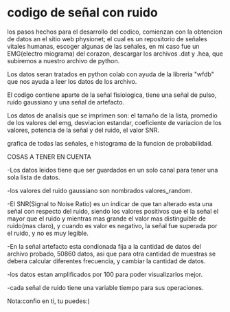 # codigo de señal con ruido
los pasos hechos para el desarrollo del codico, comienzan con la obtencion de datos an el sitio web physionet; el cual es un repositorio de señales vitales humanas, escoger algunas de las señales, en mi caso fue un EMG(electro miograma) del corazon, descargar los archivos .dat y .hea, que subiremos a nuestro archivo de python.

Los datos seran tratados en python colab con ayuda de la libreria "wfdb" que nos ayuda a leer los datos de los archivo.

El codigo contiene aparte de la señal fisiologica, tiene una señal de pulso, ruido gaussiano y una señal de artefacto.

Los datos de analisis que se imprimen son: el tamaño de la lista, promedio de los valores del emg, desviacion estandar, coeficiente de variacion de los valores, potencia de la señal y del ruido, el valor SNR.

grafica de todas las señales, e histograma de la funcion de probabilidad.

 COSAS A TENER EN CUENTA

 -Los datos leidos tiene que ser guardados en un solo canal para tener una sola lista de datos.
 
 -los valores del ruido gaussiano son nombrados valores_random.
 
-El SNR(Signal to Noise Ratio) es un indicar de que tan alterado esta una señal con respecto del ruido, siendo los valores positivos que el la señal el mayor que el ruido y mientras mas grande el valor mas distinguible de ruido(mas claro), y cuando es valor es negativo, la señal fue superada por el ruido, y no es muy legible.

-En la señal artefacto esta condionada fija a la cantidad de datos del archivo probado, 50860 datos, asi que para otra cantidad de muestras se debera calcular diferentes frecuencia, y cambiar la cantidad de datos.

-los datos estan amplificados por 100 para poder visualizarlos mejor.

-cada señal de ruido tiene una variable tiempo para sus operaciones.

Nota:confio en ti, tu puedes:)
